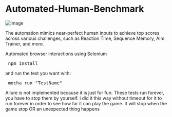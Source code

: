 ﻿# Automated-Human-Benchmark

 ![image](https://github.com/user-attachments/assets/d5b7acd3-107e-4600-bf7b-b12dfcca62b6)

The automation mimics near-perfect human inputs to achieve top scores across various challenges, such as Reaction Time, Sequence Memory, Aim Trainer, and more.

Automated browser interactions using Selenium

<pre> npm install </pre>

and run the test you want with: 

<pre> mocha run "TestName" </pre>

Allure is not implemented because it is just for fun.
These tests run forever, you have to stop them by yourself. i did it this way without timeout for it to run forever in order to see how far it can play the game. It will stop when the game stop OR an unexpected thing happens
